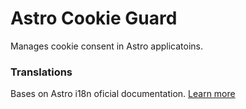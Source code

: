 # Astro Cookie Guard

Manages cookie consent in Astro applicatoins.

### Translations 

Bases on Astro i18n oficial documentation. [Learn more](https://docs.astro.build/en/recipes/i18n/#translate-ui-strings)
